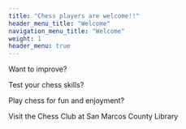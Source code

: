 ```yaml
---
title: "Chess players are welcome!!"
header_menu_title: "Welcome"
navigation_menu_title: "Welcome"
weight: 1
header_menu: true
---
```


Want to improve?  

Test your chess skills?

Play chess for fun and enjoyment?  

Visit the Chess Club at San Marcos County Library 
